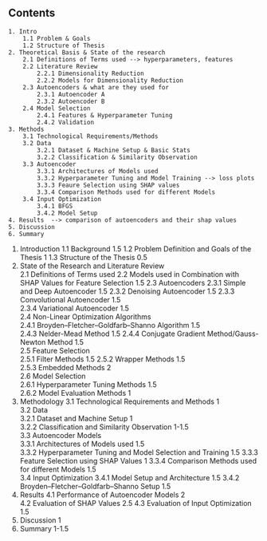 ## Contents  
  
    1. Intro  
        1.1 Problem & Goals  
        1.2 Structure of Thesis  
    2. Theoretical Basis & State of the research  
        2.1 Definitions of Terms used --> hyperparameters, features  
        2.2 Literature Review  
            2.2.1 Dimensionality Reduction  
            2.2.2 Models for Dimensionality Reduction  
        2.3 Autoencoders & what are they used for  
            2.3.1 Autoencoder A  
            2.3.2 Autoencoder B  
        2.4 Model Selection  
            2.4.1 Features & Hyperparameter Tuning  
            2.4.2 Validation  
    3. Methods  
        3.1 Technological Requirements/Methods  
        3.2 Data  
            3.2.1 Dataset & Machine Setup & Basic Stats
            3.2.2 Classification & Similarity Observation
        3.3 Autoencoder
            3.3.1 Architectures of Models used  
            3.3.2 Hyperparameter Tuning and Model Training --> loss plots
            3.3.3 Feaure Selection using SHAP values
            3.3.4 Comparison Methods used for different Models
        3.4 Input Optimization  
            3.4.1 BFGS
            3.4.2 Model Setup 
    4. Results  --> comparison of autoencoders and their shap values
    5. Discussion  
    6. Summary  

 



1. Introduction 
    1.1 Background                                                              1.5
    1.2 Problem Definition and Goals of the Thesis                              1
    1.3 Structure of the Thesis                                                 0.5
2. State of the Research and Literature Review                                  
    2.1 Definitions of Terms used 
    2.2 Models used in Combination with SHAP Values for Feature Selection       1.5
    2.3 Autoencoders 
        2.3.1 Simple and Deep Autoencoder                                       1.5
        2.3.2 Denoising Autoencoder                                             1.5
        2.3.3 Convolutional Autoencoder                                         1.5   
        2.3.4 Variational Autoencoder                                           1.5       
    2.4 Non-Linear Optimization Algorithms              
        2.4.1 Broyden–Fletcher–Goldfarb–Shanno Algorithm                        1.5      
        2.4.3 Nelder-Mead Method                                                1.5
        2.4.4 Conjugate Gradient Method/Gauss-Newton Method                     1.5  
    2.5 Feature Selection                   
        2.5.1 Filter Methods                                                    1.5
        2.5.2 Wrapper Methods                                                   1.5            
        2.5.3 Embedded Methods                                                  2           
    2.6 Model Selection                  
        2.6.1 Hyperparameter Tuning Methods                                     1.5        
        2.6.2 Model Evaluation Methods                                          1  
3. Methodology 
    3.1 Technological Requirements and Methods                                  1  
    3.2 Data                    
        3.2.1 Dataset and Machine Setup                                         1  
        3.2.2 Classification and Similarity Observation                         1-1.5      
    3.3 Autoencoder Models                  
        3.3.1 Architectures of Models used                                      1.5       
        3.3.2 Hyperparameter Tuning and Model Selection and Training            1.5
        3.3.3 Feature Selection using SHAP Values                               1
        3.3.4 Comparison Methods used for different Models                      1.5    
    3.4 Input Optimization 
        3.4.1 Model Setup and Architecture                                      1.5
        3.4.2 Broyden–Fletcher–Goldfarb–Shanno Setup                            1.5    
4. Results 
    4.1 Performance of Autoencoder Models                                       2   
    4.2 Evaluation of SHAP Values                                               2.5
    4.3 Evaluation of Input Optimization                                        1.5       
5. Discussion                                                                   1
6. Summary                                                                      1-1.5




